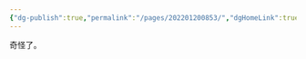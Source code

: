 ```yaml
---
{"dg-publish":true,"permalink":"/pages/202201200853/","dgHomeLink":true,"dgPassFrontmatter":true,"dgShowBacklinks":true,"dgShowLocalGraph":false}
---
```



奇怪了。
